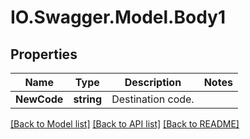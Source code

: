# IO.Swagger.Model.Body1
## Properties

Name | Type | Description | Notes
------------ | ------------- | ------------- | -------------
**NewCode** | **string** | Destination code. | 

[[Back to Model list]](../README.md#documentation-for-models) [[Back to API list]](../README.md#documentation-for-api-endpoints) [[Back to README]](../README.md)

